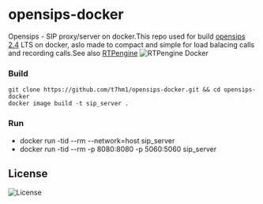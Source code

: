 # opensips-docker
Opensips - SIP proxy/server on docker.This repo used for build [opensips 2.4](https://www.opensips.org/About/Version-2-4-x) LTS on docker, aslo made to compact and simple for load balacing calls and recording calls.See also [RTPengine](https://github.com/t7hm1/rtpengine-docker) ![RTPengine Docker](https://img.shields.io/badge/RTPengine-docker-red)

### Build
	git clone https://github.com/t7hm1/opensips-docker.git && cd opensips-docker
	docker image build -t sip_server .

### Run
*	docker run -tid --rm --network=host sip_server
*	docker run -tid --rm -p 8080:8080 -p 5060:5060 sip_server

## License
![License](https://img.shields.io/github/license/t7hm1/opensips-docker?color=red&style=plastic)
